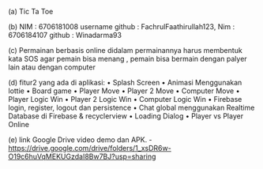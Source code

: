 (a) Tic Ta Toe

(b) NIM : 6706181008 username github : FachrulFaathirullah123,  Nim : 6706184107 github : Winadarma93

(c) Permainan berbasis online didalam permainannya harus membentuk kata SOS agar pemain bisa menang , pemain bisa bermain dengan palyer lain atau dengan computer

(d) fitur2 yang ada di aplikasi:
    •	Splash Screen
    •	Animasi Menggunakan lottie
    •	Board game
    •	Player Move 
    •	Player 2 Move
    •	Computer Move
    •	Player Logic Win 
    •	Player 2 Logic Win
    •	Computer Logic Win
    •	Firebase login, register, logout dan persistence
    •	Chat global menggunakan Realtime Database di Firebase & recyclerview
    •	Loading Dialog
    •	Player vs Player Online

(e) link Google Drive video demo dan APK.
    - https://drive.google.com/drive/folders/1_xsDR6w-O19c6huVqMEKUGzdaI8Bw7BJ?usp=sharing
